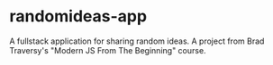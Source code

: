 # randomideas-app
 A fullstack application for sharing random ideas. A project from Brad Traversy's "Modern JS From The Beginning" course.
